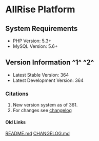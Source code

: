 # AllRise Platform

## System Requirements
* PHP Version: 5.3+
* MySQL Version: 5.6+

## Version Information ^1^ ^2^
* Latest Stable Version: 364
* Latest Development Version: 364

### Citations
1. New version system as of 361.
2. For changes see [changelog](https://github.com/AllinWebPro/allRise/blob/development/CHANGELOG.md)

#### Old Links
[README.md](https://github.com/AllinWebPro/allRise/blob/development/README.old.md)
[CHANGELOG.md](https://github.com/AllinWebPro/allRise/blob/development/CHANGELOG.old.md)